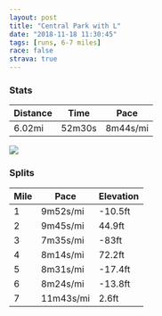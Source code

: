 ```yaml
---
layout: post
title: "Central Park with L"
date: "2018-11-18 11:30:45"
tags: [runs, 6-7 miles]
race: false
strava: true
---
```


### Stats

| Distance | Time | Pace |
|----------|------|------|
|6.02mi|52m30s|8m44s/mi|

<img src='https://maps.googleapis.com/maps/api/staticmap?maptype=roadmap&path=enc:_iywFn`pbMmBgB\uKgNwK`@aNwKgOeEcCmHd@eGwH}OeFqQ{NuDoQiYoTmLsBqHfAmLuKwLaAwFsG}@lAfAhEg@pCeMcFcG~I}@dFr@tCpDr@`CgFdJSpDxIxD~CfC`IpLtHnCdFnInBfFhMlFpC|K}@hK`L`IdApRhXvPlBzAvFvPrI|JvNxAVlIuF~At@&key=AIzaSyC1MId7bFpkLXNAaYhBSTb8jLyiSqzbDtM&size=800x800&markers=color:yellow|label:S|40.76704,-73.97912&markers=color:green|label:F|40.767220000000016,-73.97885999999997'>

### Splits

| Mile | Pace | Elevation |
|------|------|-----------|
|1|9m52s/mi|-10.5ft|
|2|9m45s/mi|44.9ft|
|3|7m35s/mi|-83ft|
|4|8m14s/mi|72.2ft|
|5|8m31s/mi|-17.4ft|
|6|8m24s/mi|-13.8ft|
|7|11m43s/mi|2.6ft|
